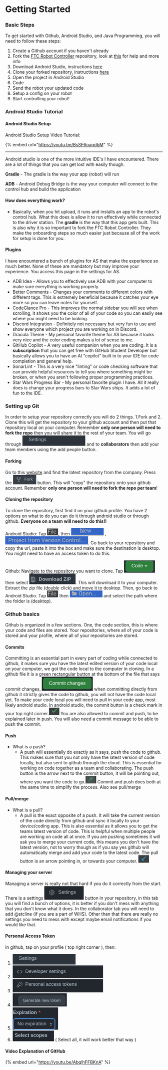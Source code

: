 # Getting Started

### Basic Steps

To get started with Github, Android Studio, and Java Programming, you will need to follow these steps:

1. Create a Github account if you haven't already
2. Fork the [FTC Robot Controller](https://github.com/FIRST-Tech-Challenge/FtcRobotController) repository, look at [this](githubbasics.md#fork) for help and more info
3. Download Android Studio, instructions [here](githubbasics.md#setup)
4. Clone your forked repository, instructions [here](githubbasics.md#clone)
5. Open the project in Android Studio
6. Code
7. Send the robot your updated code
8. Setup a config on your robot
9. Start controlling your robot!

### Android Studio Tutorial <a href="#fork" id="fork"></a>

#### Android Studio Setup <a href="#setup" id="setup"></a>

Android Studio Setup Video Tutorial:

{% embed url="https://youtu.be/BsSF6oaqdbM" %}

***

Android studio is one of the more intuitive IDE's I have encountered. There are a lot of things that you can get lost with easily though.

**Gradle** - The gradle is the way your app (robot) will run

**ADB** - Android Debug Bridge is the way your computer will connect to the control hub and build the application

#### How does everything work?

* Basically, when you hit upload, it runs and installs an app to the robot's control hub. What this does is allow it to run effectively while connected to the driver station. The **gradle** is the way that this app gets built. This is also why it is so important to fork the FTC Robot Controller. They make the onboarding steps so much easier just because all of the work for setup is done for you.

#### Plugins

I have encountered a bunch of plugins for AS that make the experience so much better. None of these are mandatory but may improve your experience. You access this page in the settings for AS.

* ADB Idea - Allows you to effectively use ADB with your computer to make sure everything is working properly.
* Better Comments - Changes your comments to different colors with different tags. This is extremely beneficial because it catches your eye more so you can leave notes for yourself.
* CodeGlance Pro - This improves the normal sidebar you will see when scrolling, it shows you the color of all of your code so you can easily see where you might need to be looking.
* Discord Integration - Definitely not necessary but very fun to use and show everyone which project you are working on in Discord.
* Dracula Theme - My personal favorite theme for AS because it looks very nice and the color coding makes a lot of sense to me.
* GitHub Copilot - A very useful companion when you are coding. It is a **subscription** that you can get free with GitHub Student Developer but basically allows you to have an AI "copilot" built in to your IDE for code completion and general help.
* SonarLint - This is a very nice "linting" or code checking software that can provide helpful resources to tell you where something might be broken, or when you aren't following proper programming practices.
* Star Wars Progress Bar - My personal favorite plugin I have. All it really does is change your progress bars to Star Wars ships. It adds a lot of fun to the IDE.

### Setting up Git <a href="#start" id="start"></a>

In order to setup your repository correctly you will do 2 things. 1.Fork and 2. Clone this will get the repository to your github account and then put that repository local on your computer. Remember **only one person will need to fork the repo** then you will share it to the rest of your team. You will go through ![settingsa](.gitbook/assets/step1.png) and to **collaborators** then add your team members using the add people button.

#### Forking <a href="#fork" id="fork"></a>

Go to this [website](https://github.com/FIRST-Tech-Challenge/FtcRobotController) and find the latest repository from the company. Press the ![fork button](.gitbook/assets/fork.png) button. This will "copy" the repository onto your github account. Remember **only one person will need to fork the repo per team**!

#### Cloning the repository <a href="#clone" id="clone"></a>

To clone the repository, first find it on your github profile. You have 2 options on what to do you can do it through android studio or through github. **Everyone on a team will need to do this!!**

Android Studio: Tap ![fila](.gitbook/assets/file.png), then ![newa](.gitbook/assets/new.png) , ![vcsa](.gitbook/assets/vcs.png). Go back to your repository and copy the url, paste it into the box and make sure the destination is desktop. You might need to have an access token to do this.

Github: Navigate to the repository you want to clone. Tap ![codea](.gitbook/assets/code.png) then select ![zipa](.gitbook/assets/zip.png). This will download it to your computer. Extract the zip file (double click) and move it to desktop. Then, go back to Android Studio. Tap ![filea](.gitbook/assets/file.png) then ![opena](.gitbook/assets/open.png) and select the path where the folder is (desktop).

### Github basics <a href="#gbasics" id="gbasics"></a>

Github is organized in a few sections. One, the code section, this is where your code and files are stored. Your repositories, where all of your code is stored and your profile, where all of your repositories are stored.

#### Commits <a href="#commit" id="commit"></a>

Committing is an essential part in every part of coding while connected to github, it makes sure you have the latest edited version of your code local on your computer, we got the code local to the computer in cloning. In a github file it is a green rectangular button at the bottom of the file that says commit changes, ![gitCommita](.gitbook/assets/gitCommit.png) when committing directly from github it strictly gives the code to github, you will not have the code local yet. To make your code local you will need to pull in your code app, most likely android studio. In android studio, the commit button is a check mark in your top right corner.![commita](.gitbook/assets/commit.png) You are also allowed to commit and push, to be explained later in push. You will also need a commit message to be able to push the commit.

#### Push <a href="#push" id="push"></a>

* What is a push?
  * A push will essentially do exactly as it says, push the code to github. This makes sure that you not only have the latest version of code locally, but also sent to github through the cloud. This is essential for working on code together as a team and collaborating. The push button is the arrow next to the commit button, it will be pointing out, where you want the code to go.![pusha](.gitbook/assets/push.png) Commit and push does both at the same time to simplify the process. Also see pull/merge

#### Pull/merge <a href="#pull" id="pull"></a>

* What is a pull?
  * A pull is the exact opposite of a push. It will take the current version of the code directly from github and sync it locally to your device/coding app. This is also essential as it allows you to get the teams latest version of code. This is helpful when multiple people are working on code all at once. If you are pushing sometimes it will ask you to merge your current code, this means you don't have the latest version, not to worry though as if you say yes github will automatically merge and add your code to the latest code. The pull button is an arrow pointing in, or towards your computer. ![pulla](.gitbook/assets/pull.png)

#### Managing your server <a href="#manage" id="manage"></a>

Managing a server is really not that hard if you do it correctly from the start. There is a settings ![settingsa](.gitbook/assets/settings.png) button in your repository, in this tab you will find a bunch of options, it is better if you don't mess with anything that you don't know what it does. In the collaborator tab you will need to add @stcline (if you are a part of WHS). Other than that there are really no settings you need to mess with except maybe email notifications if you would like that.

#### Personal Access Token <a href="#pat" id="pat"></a>

In github, tap on your profile ( top right corner ), then:

1. ![step1a](.gitbook/assets/step1.png)
2. ![step2a](.gitbook/assets/step2.png)
3. ![step3a](.gitbook/assets/step3.png)
4. ![step4a](.gitbook/assets/step4.png)
5. ![step5a](.gitbook/assets/step5.png)
6. ![step6a](.gitbook/assets/step6.png) ( Select all, it will work better that way )

#### Video Explanation of GitHub <a href="#gitvid" id="gitvid"></a>

{% embed url="https://youtu.be/AbqlhFFBKnA" %}
